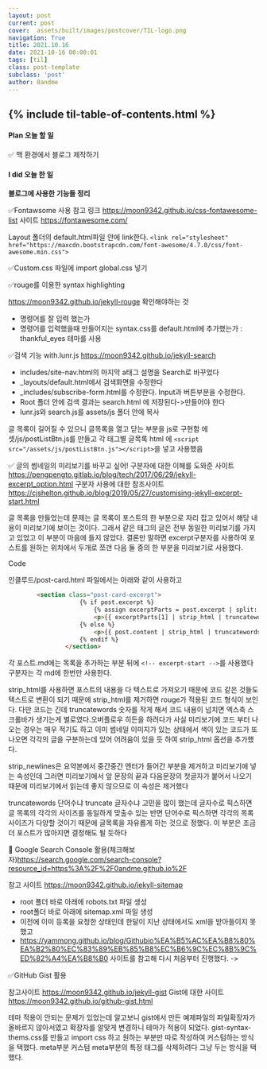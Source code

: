 ```yaml
---
layout: post
current: post
cover:  assets/built/images/postcover/TIL-logo.png
navigation: True
title: 2021.10.16
date: 2021-10-16 00:00:01
tags: [til]
class: post-template
subclass: 'post'
author: 0andme
---
```

{% include til-table-of-contents.html %}
---

<!-- excerpt-start -->

#### Plan 오늘 할 일
✅ 맥 환경에서 블로그 제작하기

#### I did 오늘 한 일
**블로그에 사용한 기능들 정리**

✅Fontawsome 사용
참고 링크 https://moon9342.github.io/css-fontawesome-list
사이트 https://fontawesome.com/

Layout 폴더의  default.html파일 안에 link한다.
```<link rel="stylesheet" href="https://maxcdn.bootstrapcdn.com/font-awesome/4.7.0/css/font-awesome.min.css">```

✅Custom.css 파일에 import global.css 넣기

✅rouge를 이용한 syntax highlighting

https://moon9342.github.io/jekyll-rouge
확인해야하는 것
- 명령어를 잘 입력 했는가
- 명령어를 입력했을때 만들어지는 syntax.css를 default.html에 추가했는가
: thankful_eyes 테마를 사용

✅검색 기능 with.lunr.js
https://moon9342.github.io/jekyll-search
- includes/site-nav.html의 마지막 a태그 설명을 Search로 바꾸었다
- _layouts/default.html에서 검색화면을 수정한다
- _includes/subscribe-form.html를 수정한다. Input과 버튼부분을 수정한다.
- Root 폴더 안에 검색 결과는 search.html 에 저장된다->만들어야 한다
- lunr.js와 search.js를 assets/js 폴더 안에 복사

글 목록이 길어질 수 있으니 글목록을 열고 닫는 부분을 js로 구현함
에셋/js/postListBtn.js를 만들고 각 태그별 글목록 html 에 ```<script src="/assets/js/postListBtn.js"></script>```을 넣고 사용했음

✅ 글의 썸네일의 미리보기를 바꾸고 싶어!
구분자에 대한 이해를 도와준 사이트 https://pengpengto.gitlab.io/blog/tech/2017/06/29/jekyll-excerpt_option.html
구분자 사용에 대한 참조사이트 https://cjshelton.github.io/blog/2019/05/27/customising-jekyll-excerpt-start.html

글 목록을 만들었는데 문제는 글 목록이 포스트의 한 부분으로 자리 잡고 있어서 해당 내용이 미리보기에 보이는 것이다. 그래서 같은 태그의 글은 전부 동일한 미리보기를 가지고 있었고 이 부분이 마음에 들지 않았다. 
결론만 말하면  excerpt구분자를 사용하여 포스트를 원하는 위치에서 두개로 쪼갠 다음 둘 중의 한 부분을 미리보기로 사용했다.

Code 

인클루드/post-card.html 파일에서는 아래와 같이 사용하고

```html
		<section class="post-card-excerpt">
                    {% if post.excerpt %}
	                    {% assign excerptParts = post.excerpt | split: "<!-- excerpt-start -->" %}
                        <p>{{ excerptParts[1] | strip_html | truncatewords: 33, "" }}</p>
                    {% else %}
                        <p>{{ post.content | strip_html | truncatewords: 33, "" }}</p>
                    {% endif %}
                </section>
```
각 포스트.md에는 목록을 추가하는 부분 뒤에 ```<!-- excerpt-start -->```를 사용했다
구분자는 각 md에 한번만 사용한다.

strip_html를 사용하면 포스트의 내용을 다 텍스트로 가져오기 때문에 코드 같은 것들도 텍스트로 변환이 되기 때문에 strip_html를  제거하면 rouge가 적용된 코드 형식이 보인다. 다만 코드는 긴데 truncatewords 숫자를 작게 해서 코드 내용이 넘치면 엑스축 스크롤바가 생기는게 별로였다.오버플로우 히든을 하려다가 사실 미리보기에 코드 부터 나오는 경우는 매우 적기도 하고 이미 썸네일 이미지가 있는 상태에서 색이 있는 코드가 또 나오면 각각의 글을 구분하는데 있어 어려움이 있을 듯 하여 strip_html 옵션을 추가했다.

strip_newlines은 요약본에서 중간중간 엔터가 들어간 부분을 제거하고 미리보기에 넣는 속성인데 그러면 미리보기에서 앞 문장의 끝과 다음문장의 첫글자가 붙어서 나오기 때문에 미리보기에서 읽는데 좋지 않으므로 이 속성은 제거했다

truncatewords 단어수냐  truncate 글자수냐 고민을 많이 했는데 글자수로 픽스하면 글 목록의 각각의 사이즈를 동일하게 맞출수 있는 반면 단어수로 픽스하면 각각의 목록사이즈가 다양할 것이기 때문에 글목록을 자유롭게 하는 것으로 정했다. 이 부분은 조금 더 포스트가 많아지면 결정해도 될 듯하다

📌 Google Search Console 활용(체크해보자)https://search.google.com/search-console?resource_id=https%3A%2F%2F0andme.github.io%2F

참고 사이트 https://moon9342.github.io/jekyll-sitemap
- root 폴더 바로 아래에 robots.txt 파일 생성
- root폴더 바로 아래에 sitemap.xml 파일 생성
- 이전에 이미 등록을 요청한 상태인데 한달이 지난 상태에서도 xml을 받아들이지 못했고
- https://yammong.github.io/blog/Githubio%EA%B5%AC%EA%B8%80%EA%B2%80%EC%83%89%EB%85%B8%EC%B6%9C%EC%8B%9C%ED%82%A4%EA%B8%B0 사이트를 참고해 다시 처음부터 진행했다. -> 

✅GitHub Gist 활용

참고사이트 https://moon9342.github.io/jekyll-gist
Gist에 대한 사이트 https://moon9342.github.io/github-gist.html

테마 적용이 안되는 문제가 있었는데 알고보니 gist에서 만든 예제파일의 파일확장자가 올바르지 않아서였고 확장자를 알맞게 변경하니 테마가 적용이 되었다. 
gist-syntax-thems.css를 만들고 import css 하고 원하는 부분만 따로 작성하여 커스텀하는 방식을 택했다. meta부분 커스텀
meta부분의 특정 태그를 삭제하려다 그냥 두는 방식을 택했다. 



